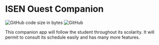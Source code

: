 # ISEN Ouest Companion

![GitHub code size in bytes](https://img.shields.io/github/languages/code-size/sehnryr/isen_ouest_companion)
![GitHub](https://img.shields.io/github/license/sehnryr/isen_ouest_companion)

This companion app will follow the student throughout its scolarity. It will permit to consult its schedule easily and has many more features.
